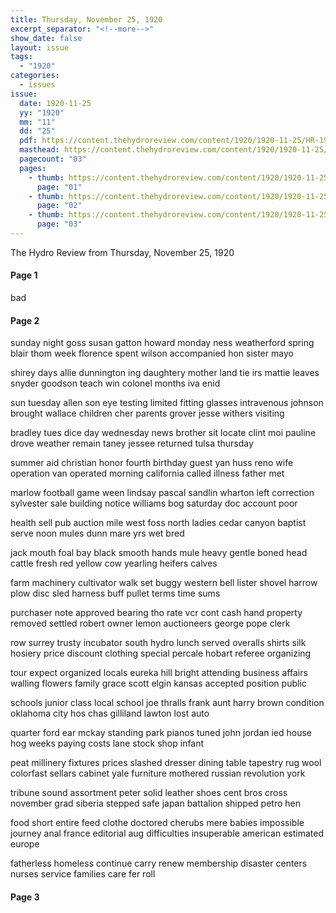 ```yaml
---
title: Thursday, November 25, 1920
excerpt_separator: "<!--more-->"
show_date: false
layout: issue
tags:
  - "1920"
categories:
  - issues
issue:
  date: 1920-11-25
  yy: "1920"
  mm: "11"
  dd: "25"
  pdf: https://content.thehydroreview.com/content/1920/1920-11-25/HR-1920-11-25.pdf
  masthead: https://content.thehydroreview.com/content/1920/1920-11-25/masthead/HR-1920-11-25.jpg
  pagecount: "03"
  pages:
    - thumb: https://content.thehydroreview.com/content/1920/1920-11-25/thumbnails/HR-1920-11-25-01.jpg
      page: "01"
    - thumb: https://content.thehydroreview.com/content/1920/1920-11-25/thumbnails/HR-1920-11-25-02.jpg
      page: "02"
    - thumb: https://content.thehydroreview.com/content/1920/1920-11-25/thumbnails/HR-1920-11-25-03.jpg
      page: "03"
---
```


The Hydro Review from Thursday, November 25, 1920

<!--more-->

<h4>Page 1</h4>
<p>bad</p>
<h4>Page 2</h4>
<p>sunday night goss susan gatton howard monday ness weatherford spring blair thom week florence spent wilson accompanied hon sister mayo</p>
<p>shirey days allie dunnington ing daughtery mother land tie irs mattie leaves snyder goodson teach win colonel months iva enid</p>
<p>sun tuesday allen son eye testing limited fitting glasses intravenous johnson brought wallace children cher parents grover jesse withers visiting</p>
<p>bradley tues dice day wednesday news brother sit locate clint moi pauline drove weather remain taney jessee returned tulsa thursday</p>
<p>summer aid christian honor fourth birthday guest yan huss reno wife operation van operated morning california called illness father met</p>
<p>marlow football game ween lindsay pascal sandlin wharton left correction sylvester sale building notice williams bog saturday doc account poor</p>
<p>health sell pub auction mile west foss north ladies cedar canyon baptist serve noon mules dunn mare yrs wet bred</p>
<p>jack mouth foal bay black smooth hands mule heavy gentle boned head cattle fresh red yellow cow yearling heifers calves</p>
<p>farm machinery cultivator walk set buggy western bell lister shovel harrow plow disc sled harness buff pullet terms time sums</p>
<p>purchaser note approved bearing tho rate vcr cont cash hand property removed settled robert owner lemon auctioneers george pope clerk</p>
<p>row surrey trusty incubator south hydro lunch served overalls shirts silk hosiery price discount clothing special percale hobart referee organizing</p>
<p>tour expect organized locals eureka hill bright attending business affairs walling flowers family grace scott elgin kansas accepted position public</p>
<p>schools junior class local school joe thralls frank aunt harry brown condition oklahoma city hos chas gilliland lawton lost auto</p>
<p>quarter ford ear mckay standing park pianos tuned john jordan ied house hog weeks paying costs lane stock shop infant</p>
<p>peat millinery fixtures prices slashed dresser dining table tapestry rug wool colorfast sellars cabinet yale furniture mothered russian revolution york</p>
<p>tribune sound assortment peter solid leather shoes cent bros cross november grad siberia stepped safe japan battalion shipped petro hen</p>
<p>food short entire feed clothe doctored cherubs mere babies impossible journey anal france editorial aug difficulties insuperable american estimated europe</p>
<p>fatherless homeless continue carry renew membership disaster centers nurses service families care fer roll</p>
<h4>Page 3</h4>
